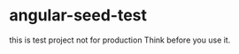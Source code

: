 angular-seed-test
=================

this is test project not for production
Think before you use it.
